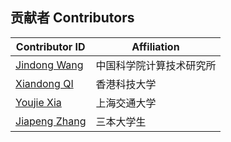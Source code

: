 ## 贡献者 Contributors

| Contributor ID | Affiliation |
| -------------- | ----------- |
| [Jindong Wang](http://jd92.wang) | 中国科学院计算技术研究所 |
| [Xiandong QI](https://xiandong79.github.io) | 香港科技大学 |
| [Youjie Xia](https://youjiexia.github.io) | 上海交通大学 |
| [Jiapeng Zhang](https://www.zhihu.com/people/jiapengzhang) | 三本大学生 |